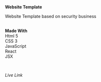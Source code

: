 **Website Template**

Website Template based on security business
<br>
<br>

**Made With**
<br>
Html 5<br>
CSS 3<br>
JavaScript<br>
React<br>
JSX<br>

<br>

*Live Link*